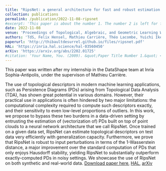 ```yaml
---
title: "RipsNet: a general architecture for fast and robust estimation of the persistent homology of point clouds"
collection: publications
permalink: /publication/2022-11-08-ripsnet
#excerpt: 'This paper is about the number 1. The number 2 is left for future work.'
date: 2022-11-08
venue: 'Proceedings of Topological, Algebraic, and Geometric Learning Workshops'
authors: 'TdS, Felix Hensel, Mathieu Carrière, Théo Lacombe, Yuichi Ike, Hiroaki Kurihara, Marc Glisse and Frédéric Chazal'
paperurl: 'http://thibaultdesurrel.github.io/files/ripsnet.pdf'
HAL: 'https://inria.hal.science/hal-03560450'
arXiv: 'https://arxiv.org/abs/2202.01725'
#citation: 'Your Name, You. (2009). &quot;Paper Title Number 1.&quot; <i>Journal 1</i>. 1(1).'
---
```


This paper was written after my internship in the DataShape team at Inria Sophia-Antipolis, under the supervison of Mathieu Carrière.

The use of topological descriptors in modern machine learning applications, such as Persistence Diagrams (PDs) arising from Topological Data Analysis (TDA), has shown great potential in various domains. However, their practical use in applications is often hindered by two major limitations: the computational complexity required to compute such descriptors exactly, and their sensitivity to even low-level proportions of outliers. In this work, we propose to bypass these two burdens in a data-driven setting by entrusting the estimation of (vectorization of) PDs built on top of point clouds to a neural network architecture that we call RipsNet. Once trained on a given data set, RipsNet can estimate topological descriptors on test data very efficiently with generalization capacity. Furthermore, we prove that RipsNet is robust to input perturbations in terms of the 1-Wasserstein distance, a major improvement over the standard computation of PDs that only enjoys Hausdorff stability, yielding RipsNet to substantially outperform exactly-computed PDs in noisy settings. We showcase the use of RipsNet on both synthetic and real-world data.
[Download paper here](http://thibaultdesurrel.github.io/files/ripsnet.pdf), [HAL](https://inria.hal.science/hal-03560450), [arXiv](https://arxiv.org/abs/2202.01725)
